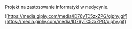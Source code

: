 Projekt na zastosowanie informatyki w medycynie.

![https://media.giphy.com/media/lD76yTC5zxZPG/giphy.gif](https://media.giphy.com/media/lD76yTC5zxZPG/giphy.gif)